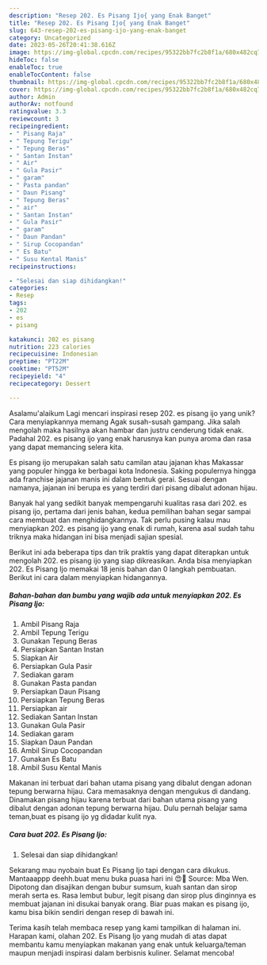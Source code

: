 ```yaml
---
description: "Resep 202. Es Pisang Ijo{ yang Enak Banget"
title: "Resep 202. Es Pisang Ijo{ yang Enak Banget"
slug: 643-resep-202-es-pisang-ijo-yang-enak-banget
category: Uncategorized
date: 2023-05-26T20:41:38.616Z
image: https://img-global.cpcdn.com/recipes/95322bb7fc2b8f1a/680x482cq70/202-es-pisang-ijo-foto-resep-utama.jpg
hideToc: false
enableToc: true
enableTocContent: false
thumbnail: https://img-global.cpcdn.com/recipes/95322bb7fc2b8f1a/680x482cq70/202-es-pisang-ijo-foto-resep-utama.jpg
cover: https://img-global.cpcdn.com/recipes/95322bb7fc2b8f1a/680x482cq70/202-es-pisang-ijo-foto-resep-utama.jpg
author: Admin
authorAv: notfound
ratingvalue: 3.3
reviewcount: 3
recipeingredient:
- " Pisang Raja"
- " Tepung Terigu"
- " Tepung Beras"
- " Santan Instan"
- " Air"
- " Gula Pasir"
- " garam"
- " Pasta pandan"
- " Daun Pisang"
- " Tepung Beras"
- " air"
- " Santan Instan"
- " Gula Pasir"
- " garam"
- " Daun Pandan"
- " Sirup Cocopandan"
- " Es Batu"
- " Susu Kental Manis"
recipeinstructions:

- "Selesai dan siap dihidangkan!"
categories:
- Resep
tags:
- 202
- es
- pisang

katakunci: 202 es pisang 
nutrition: 223 calories
recipecuisine: Indonesian
preptime: "PT22M"
cooktime: "PT52M"
recipeyield: "4"
recipecategory: Dessert

---
```



Asalamu'alaikum Lagi mencari inspirasi resep 202. es pisang ijo yang unik? Cara menyiapkannya memang Agak susah-susah gampang. Jika salah mengolah maka hasilnya akan hambar dan justru cenderung tidak enak. Padahal 202. es pisang ijo yang enak harusnya kan punya aroma dan rasa yang dapat memancing selera kita.


Es pisang ijo merupakan salah satu camilan atau jajanan khas Makassar yang populer hingga ke berbagai kota Indonesia. Saking populernya hingga ada franchise jajanan manis ini dalam bentuk gerai. Sesuai dengan namanya, jajanan ini berupa es yang terdiri dari pisang dibalut adonan hijau.

Banyak hal yang sedikit banyak mempengaruhi kualitas rasa dari 202. es pisang ijo, pertama dari jenis bahan, kedua pemilihan bahan segar sampai cara membuat dan menghidangkannya. Tak perlu pusing kalau mau menyiapkan 202. es pisang ijo yang enak di rumah, karena asal sudah tahu triknya maka hidangan ini bisa menjadi sajian spesial.


Berikut ini ada beberapa tips dan trik praktis yang dapat diterapkan untuk mengolah 202. es pisang ijo yang siap dikreasikan. Anda bisa menyiapkan 202. Es Pisang Ijo memakai 18 jenis bahan dan 0 langkah pembuatan. Berikut ini cara dalam menyiapkan hidangannya.

<!--inarticleads1-->

##### Bahan-bahan dan bumbu yang wajib ada untuk menyiapkan 202. Es Pisang Ijo:

1. Ambil  Pisang Raja
1. Ambil  Tepung Terigu
1. Gunakan  Tepung Beras
1. Persiapkan  Santan Instan
1. Siapkan  Air
1. Persiapkan  Gula Pasir
1. Sediakan  garam
1. Gunakan  Pasta pandan
1. Persiapkan  Daun Pisang
1. Persiapkan  Tepung Beras
1. Persiapkan  air
1. Sediakan  Santan Instan
1. Gunakan  Gula Pasir
1. Sediakan  garam
1. Siapkan  Daun Pandan
1. Ambil  Sirup Cocopandan
1. Gunakan  Es Batu
1. Ambil  Susu Kental Manis


Makanan ini terbuat dari bahan utama pisang yang dibalut dengan adonan tepung berwarna hijau. Cara memasaknya dengan mengukus di dandang. Dinamakan pisang hijau karena terbuat dari bahan utama pisang yang dibalut dengan adonan tepung berwarna hijau. Dulu pernah belajar sama teman,buat es pisang ijo yg didadar kulit nya. 

<!--inarticleads2-->

##### Cara buat 202. Es Pisang Ijo:


1. Selesai dan siap dihidangkan!

Sekarang mau nyobain buat Es Pisang Ijo tapi dengan cara dikukus. Mantaaappp deehh.buat menu buka puasa hari ini 😍🥰 Source: Mba Wen. Dipotong dan disajikan dengan bubur sumsum, kuah santan dan sirop merah serta es. Rasa lembut bubur, legit pisang dan sirop plus dinginnya es membuat jajanan ini disukai banyak orang. Biar puas makan es pisang ijo, kamu bisa bikin sendiri dengan resep di bawah ini. 

Terima kasih telah membaca resep yang kami tampilkan di halaman ini. Harapan kami, olahan 202. Es Pisang Ijo yang mudah di atas dapat membantu kamu menyiapkan makanan yang enak untuk keluarga/teman maupun menjadi inspirasi dalam berbisnis kuliner. Selamat mencoba!
